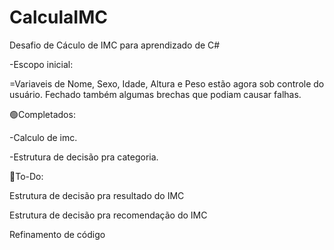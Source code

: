 # CalculaIMC



Desafio de Cáculo de IMC para aprendizado de C#

-Escopo inicial:

=Variaveis de Nome, Sexo, Idade, Altura e Peso estão agora sob controle do usuário. Fechado também algumas brechas que podiam causar falhas.

🟢Completados:

-Calculo de imc.

-Estrutura de decisão pra categoria.

🔴To-Do:

Estrutura de decisão pra resultado do IMC

Estrutura de decisão pra recomendação do IMC

Refinamento de código